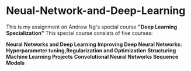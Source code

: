 # Neual-Network-and-Deep-Learning
This is my assignment on Andrew Ng's special course **"Deep Learning Specialization"** This special course consists of five courses:

**Neural Networks and Deep Learning**
**Improving Deep Neural Networks: Hyperparameter tuning,Regularization and Optimization**
**Structuring Machine Learning Projects**
**Convolutional Neural Networks Sequence Models**
